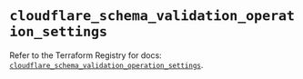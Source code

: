 # `cloudflare_schema_validation_operation_settings`

Refer to the Terraform Registry for docs: [`cloudflare_schema_validation_operation_settings`](https://registry.terraform.io/providers/cloudflare/cloudflare/5.10.0/docs/resources/schema_validation_operation_settings).

